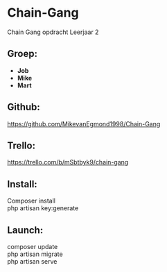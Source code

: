 # Chain-Gang
Chain Gang opdracht Leerjaar 2

## Groep:
* __Job__
* __Mike__
* __Mart__

## Github:
https://github.com/MikevanEgmond1998/Chain-Gang

## Trello:
https://trello.com/b/mSbtbyk9/chain-gang

## Install:
Composer install <br>
php artisan key:generate

## Launch:
composer update <br>
php artisan migrate <br>
php artisan serve
